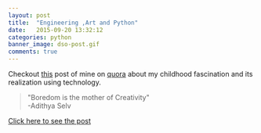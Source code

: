 ```yaml
---
layout: post
title:  "Engineering ,Art and Python"
date:   2015-09-20 13:32:12
categories: python
banner_image: dso-post.gif
comments: true
---
```


Checkout [this](https://adithyaselv.quora.com/Engineering-Art-and-Python-Connecting-the-Dots) post of mine on [quora](https://adithyaselv.quora.com/Engineering-Art-and-Python-Connecting-the-Dots)  about my childhood fascination and its realization using technology.

>"Boredom is the mother of Creativity"  
-Adithya Selv 

[Click here to see the post](https://adithyaselv.quora.com/Engineering-Art-and-Python-Connecting-the-Dots)
